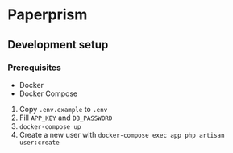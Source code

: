 # Paperprism

## Development setup

### Prerequisites

- Docker
- Docker Compose

1. Copy `.env.example` to `.env`
2. Fill `APP_KEY` and `DB_PASSWORD`
3. `docker-compose up`
4. Create a new user with `docker-compose exec app php artisan user:create`
